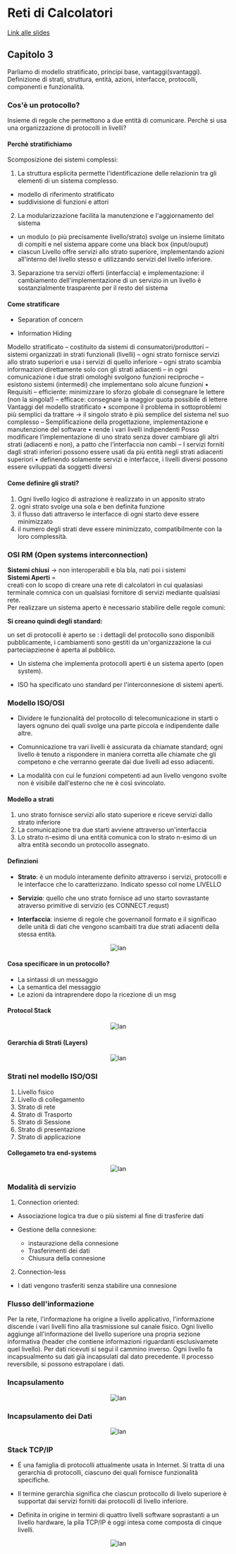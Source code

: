 # Reti di Calcolatori

[Link alle slides](https://elearning.di.unipi.it/pluginfile.php/76326/mod_resource/content/1/L01_intro_reti_parte3.pdf)

## Capitolo 3

Parliamo di modello stratificato, principi base, vantaggi(svantaggi).
Definizione di strati, struttura, entità, azioni, interfacce, protocolli, componenti e funzionalità.

### Cos'è un protocollo?

Insieme di regole che permettono a due entità di comunicare.
Perchè si usa una organizzazione di protocolli in livelli?

#### Perchè stratifichiamo

Scomposizione dei sistemi complessi:

1. La struttura esplicita permette l'identificazione delle relazionin tra gli elementi di un sistema complesso.

- modello di riferimento stratificato
- suddivisione di funzioni e attori

2. La modularizzazione facilita la manutenzione e l'aggiornamento del sistema

- un modulo (o più precisamente livello/strato) svolge un insieme limitato di compiti e nel sistema appare come una black box (input/ouput)
- ciascun Livello offre servizi allo strato superiore, implementando azioni all'interno del livello stesso e utilizzando servizi del livello inferiore.

3. Separazione tra servizi offerti (interfaccia) e implementazione: il cambiamento dell'implementazione di un servizio in un livello è sostanzialmente trasparente per il resto del sistema

#### Come stratificare

- Separation of concern

- Information Hiding

Modello stratificato
– costituito da sistemi di consumatori/produttori
– sistemi organizzati in strati funzionali (livelli)
– ogni strato fornisce servizi allo strato superiori e usa i servizi di quello
inferiore
– ogni strato scambia informazioni direttamente solo con gli strati
adiacenti
– in ogni comunicazione i due strati omologhi svolgono funzioni
reciproche
– esistono sistemi (intermedi) che implementano solo alcune funzioni
• Requisiti
– efficiente: minimizzare lo sforzo globale di consegnare le lettere (non
la singola!)
– efficace: consegnare la maggior quota possibile di lettere
Vantaggi del modello stratificato
• scompone il problema in sottoproblemi più semplici da trattare -> il
singolo strato è più semplice del sistema nel suo complesso
– Semplificazione della progettazione, implementazione e manutenzione
del software
• rende i vari livelli indipendenti
Posso modificare l’implementazione di uno strato senza dover cambiare gli
altri strati (adiacenti e non), a patto che l’interfaccia non cambi
– I servizi forniti dagli strati inferiori possono essere usati da più entità negli
strati adiacenti superiori
• definendo solamente servizi e interfacce, i livelli diversi possono essere
sviluppati da soggetti diversi

#### Come definire gli strati?

1. Ogni livello logico di astrazione è realizzato in un apposito strato
2. ogni strato svolge una sola e ben definita funzione
3. il flusso dati attraverso le interfacce di ogni starto deve essere minimizzato
4. il numero degli strati deve essere minimizzato, compatibilmente con la loro complessità.

### OSI RM (Open systems interconnection)

**Sistemi chiusi** -> non interoperabili e bla bla, nati poi i sistemi  
**Sistemi Aperti** =  
creati con lo scopo di creare una rete di calcolatori in cui qualasiasi terminale comnica con un qualsiasi fornitore di servizi mediante qualsiasi rete.  
Per realizzare un sistema aperto è necessario stabilire delle regole comuni:

**Si creano quindi degli standard:**

un set di protocolli è aperto se : i dettagli del protocollo sono disponibili pubblicamente, i cambiamenti sono gestiti da un'organizzazione la cui parteciapzieone è aperta al pubblico.

- Un sistema che implementa protocolli aperti è un sistema aperto (open system).

- ISO ha specificato uno standard per l'interconnesione di sistemi aperti.

### Modello ISO/OSI

- Dividere le funzionalità del protocollo di telecomunicazione in starti o layers ognuno dei quali svolge una parte piccola e indipendente dalle altre.

- Comunnicazione tra vari livelli è assicurata da chiamate standard; ogni livello è tenuto a rispondere in maniera corretta alle chiamate che gli competono e che verranno geerate dai due livelli ad esso adiacenti.

- La modalità con cui le funzioni competenti ad aun livello vengono svolte non è visibile dall'esterno che ne è così svincolato.

#### Modello a strati

1. uno strato fornisce servizi allo stato superiore e riceve servizi dallo strato inferiore
2. La comunicazione tra due starti avviene attraverso un'interfaccia
3. Lo strato n-esimo di una entità comunica con lo strato n-esimo di un altra entità secondo un protocollo assegnato.

#### Definzioni

- **Strato**: è un modulo interamente definito attraverso i servizi, protocolli e le interfacce che lo caratterizzano. Indicato spesso col nome LIVELLO

- **Servizio**: quello che uno strato fornisce ad uno starto sovrastante atraverso primitive di servizio (es CONNECT.requst)

- **Interfaccia**: insieme di regole che governanoil formato e il significao delle unità di dati che vengono scambaiti tra due strati adiacenti della stessa entità.

<p align="center">
  <img src="./assets/rt3-1.png" alt="lan" />
</p>

#### Cosa specificare in un protocollo?

- La sintassi di un messaggio
- La semantica del messaggio
- Le azioni da intraprendere dopo la ricezione di un msg

#### Protocol Stack

<p align="center">
  <img src="./assets/rt3-2.png" alt="lan" />
</p>

#### Gerarchia di Strati (Layers)

<p align="center">
  <img src="./assets/rt3-3.png" alt="lan" />
</p>

### Strati nel modello ISO/OSI

1. Livello fisico
2. Livello di collegamento
3. Strato di rete
4. Strato di Trasporto
5. Strato di Sessione
6. Strato di presentazione
7. Strato di applicazione

#### Collegameto tra end-systems

<p align="center">
  <img src="./assets/rt3-4.png" alt="lan" />
</p>

### Modalità di servizio

1. Connection oriented:

- Associazione logica tra due o più sistemi al fine di trasferire dati

- Gestione della connesione:
  - instaurazione della connesione
  - Trasferimenti dei dati
  - Chiusura della connesione

2. Connection-less

- I dati vengono trasferiti senza stabilire una connesione

### Flusso dell'informazione

Per la rete, l'informazione ha origine a livello applicativo, l'informazione discende i vari livelli fino alla trasmissione sul canale fisico. Ogni livello aggiunge all'informazione del livello superiore una propria sezione informativa (header che contiene informazioni riguardanti esclusivamete quel livello). Per dati ricevuti si segui il cammino inverso. Ogni livello fa incapsualmento su dati già incapsulati dal dato precedente.
Il processo reversibile, si possono estrapolare i dati.

### Incapsulamento

<p align="center">
  <img src="./assets/rt3-5.png" alt="lan" />
</p>

### Incapsulamento dei Dati

<p align="center">
  <img src="./assets/rt3-6.png" alt="lan" />
</p>

### Stack TCP/IP

- É una famiglia di protocolli attualmente usata in Internet. Si tratta di una gerarchia di protocolli, ciascuno dei quali fornisce funzionalità specifiche.

- Il termine gerarchia significa che ciascun protocollo di livelo superiore è supportat dai servizi forniti dai protocolli di livello inferiore.

- Definita in origine in termini di quattro livelli software soprastanti a un livello hardware, la pila TCP/IP è oggi intesa come composta di cinque livelli.

<p align="center">
  <img src="./assets/rt3-7.png" alt="lan" />
</p>
